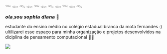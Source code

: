 𓆝 𓆟 𓆞 𓆟 𓆝 𓆟 𓆞 𓆟 𓆝 𓆟 𓆞   

 𝙤𝙡𝙖,𝙨𝙤𝙪 𝙨𝙤𝙥𝙝𝙞𝙖 𝙙𝙞𝙖𝙣𝙖 💋
   
 estudante do ensino médio no colégio estadual branca da mota fernandes :)                                                                                                  
ultilizarei esse espaço para minha organização e projetos desenvolvidos na
diciplina de pensamento computacional 👩‍💻

![](https://media.tenor.com/Pni1r5CHRuMAAAAC/beijo-do-macaco-macaco.gif)
